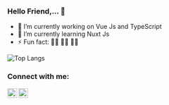 ### Hello Friend,... 👋

- 🔭 I’m currently working on Vue Js and TypeScript
- 🌱 I’m currently learning Nuxt Js
- ⚡ Fun fact: 👨‍💻 👨‍💻 👨‍💻

![Top Langs](https://github-readme-stats.vercel.app/api/top-langs/?username=thealoneprogrammer&layout=compact)

### Connect with me:

[<img align="left" alt="codeSTACKr | LinkedIn" width="22px" src="https://static-exp3.licdn.com/sc/h/al2o9zrvru7aqj8e1x2rzsrca" />](https://www.linkedin.com/in/sujith-d/)
[<img align="left" alt="codeSTACKr | Instagram" width="22px" src="https://www.instagram.com/static/images/ico/favicon-192.png/68d99ba29cc8.png" />](https://www.instagram.com/thealoneprogrammer/)
